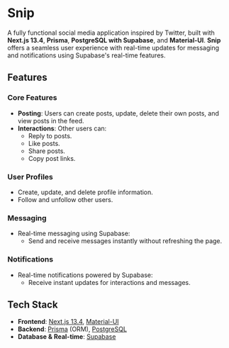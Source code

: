 # Snip

A fully functional social media application inspired by Twitter, built with **Next.js 13.4**, **Prisma**, **PostgreSQL with Supabase**, and **Material-UI**. **Snip** offers a seamless user experience with real-time updates for messaging and notifications using Supabase's real-time features.

## Features

### Core Features
- **Posting**: Users can create posts, update, delete their own posts, and view posts in the feed.
- **Interactions**: Other users can:
  - Reply to posts.
  - Like posts.
  - Share posts.
  - Copy post links.

### User Profiles
- Create, update, and delete profile information.
- Follow and unfollow other users.

### Messaging
- Real-time messaging using Supabase:
  - Send and receive messages instantly without refreshing the page.

### Notifications
- Real-time notifications powered by Supabase:
  - Receive instant updates for interactions and messages.

## Tech Stack

- **Frontend**: [Next.js 13.4](https://nextjs.org/), [Material-UI](https://mui.com/)
- **Backend**: [Prisma](https://www.prisma.io/) (ORM), [PostgreSQL](https://www.postgresql.org/)
- **Database & Real-time**: [Supabase](https://supabase.com/)

